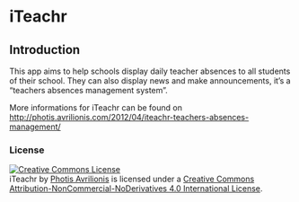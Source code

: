 # iTeachr

## Introduction

This app aims to help schools display daily teacher absences to all students of their school. They can also display news and make announcements, it’s a “teachers absences management system”.

More informations for iTeachr can be found on http://photis.avrilionis.com/2012/04/iteachr-teachers-absences-management/

### License


<a rel="license" href="http://creativecommons.org/licenses/by-nc-nd/4.0/"><img alt="Creative Commons License" style="border-width:0" src="https://i.creativecommons.org/l/by-nc-nd/4.0/80x15.png" /></a><br /><span xmlns:dct="http://purl.org/dc/terms/" href="http://purl.org/dc/dcmitype/InteractiveResource" property="dct:title" rel="dct:type">iTeachr</span> by <a xmlns:cc="http://creativecommons.org/ns#" href="http://photis.avrilionis.com/2012/04/iteachr-teachers-absences-management/" property="cc:attributionName" rel="cc:attributionURL">Photis Avrilionis</a> is licensed under a <a rel="license" href="http://creativecommons.org/licenses/by-nc-nd/4.0/">Creative Commons Attribution-NonCommercial-NoDerivatives 4.0 International License</a>.
